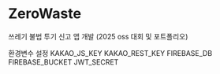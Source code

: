 # ZeroWaste
쓰레기 불법 투기 신고 앱 개발 (2025 oss 대회 및 포트폴리오)

환경변수 설정
KAKAO_JS_KEY
KAKAO_REST_KEY
FIREBASE_DB
FIREBASE_BUCKET
JWT_SECRET
